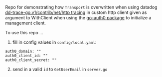 Repo for demonstrating how `Transport` is overwritten when using datadog [dd-trace-go.v1/contrib/net/http tracing](https://pkg.go.dev/gopkg.in/DataDog/dd-trace-go.v1/contrib/net/http) 
in custom http client given as argument to WithClient when using the [go-auth0 package](https://github.com/auth0/go-auth0) 
to initialize a management client. 

To use this repo ...

1. fill in config values in `config/local.yaml`:
```
auth0_domain: ""
auth0_client_id: ""
auth0_client_secret: ""
```

2. send in a valid `id` to `GetUserEmail` in `server.go`



